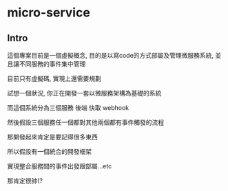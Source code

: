# micro-service

## Intro

這個專案目前是一個虛擬概念, 目的是以寫code的方式部屬及管理微服務系統, 並且讓不同服務的事件集中管理

目前只有虛擬碼, 實現上還需要規劃

試想一個狀況, 你正在開發一套以微服務架構為基礎的系統

而這個系統分為三個服務 後端 快取 webhook

然後假設三個服務任一個都對其他兩個都有事件觸發的流程

那開發起來肯定是要記得很多東西

所以假設有一個統合的開發框架

實現整合服務間的事件出發跟部屬...etc

那肯定很帥(?
